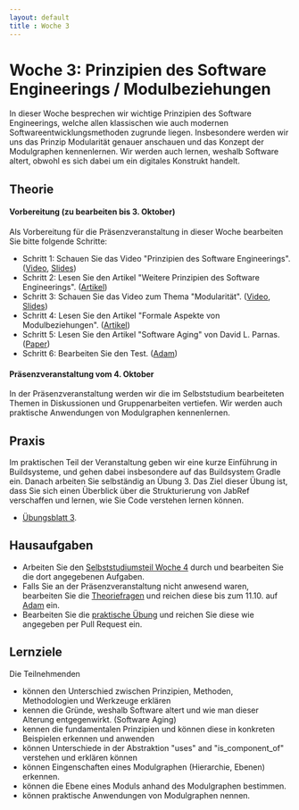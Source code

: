 ```yaml
---
layout: default
title : Woche 3
---
```


# Woche 3: Prinzipien des Software Engineerings / Modulbeziehungen

In dieser Woche besprechen wir wichtige Prinzipien des Software Engineerings, welche allen klassischen wie auch 
modernen Softwareentwicklungsmethoden zugrunde liegen. Insbesondere werden wir uns das Prinzip Modularität genauer anschauen und das Konzept der Modulgraphen kennenlernen. Wir werden auch lernen, weshalb Software altert, obwohl es sich dabei um ein digitales Konstrukt handelt.


## Theorie

#### Vorbereitung (zu bearbeiten bis 3. Oktober)

Als Vorbereitung für die Präsenzveranstaltung in dieser Woche bearbeiten Sie bitte folgende Schritte:

* Schritt 1: Schauen Sie das Video "Prinzipien des Software Engineerings". ([Video](https://unibas.cloud.panopto.eu/Panopto/Pages/Viewer.aspx?id=1cd060e4-f680-4ca1-80a4-b062006f4a7a), [Slides](./slides/Prinzipien.pdf))
* Schritt 2: Lesen Sie den Artikel "Weitere Prinzipien des Software Engineerings". ([Artikel](./software-engineering-principles))
* Schritt 3: Schauen Sie das Video zum Thema "Modularität". ([Video](https://unibas.cloud.panopto.eu/Panopto/Pages/Viewer.aspx?id=a8b08565-64b0-43a1-96f1-b062006f4a84), [Slides](./slides/Modularität.pdf))
* Schritt 4: Lesen Sie den Artikel "Formale Aspekte von Modulbeziehungen". ([Artikel](.//module-structure))
* Schritt 5: Lesen Sie den Artikel "Software Aging" von David L. Parnas. ([Paper](http://www.inf.ed.ac.uk/teaching/courses/seoc/2004_2005/resources/bullet11.pdf))
* Schritt 6: Bearbeiten Sie den Test. ([Adam](https://adam.unibas.ch/goto_adam_tst_1629493.html))


####  Präsenzveranstaltung vom 4. Oktober

In der Präsenzveranstaltung werden wir die im Selbststudium bearbeiteten Themen in Diskussionen und Gruppenarbeiten vertiefen. 
Wir werden auch praktische Anwendungen von Modulgraphen kennenlernen.

## Praxis

 Im praktischen Teil der Veranstaltung geben wir eine kurze Einführung in Buildsysteme, und gehen dabei insbesondere
 auf das Buildsystem Gradle ein. Danach arbeiten Sie selbständig an Übung 3. Das Ziel dieser Übung ist, dass Sie sich einen 
 Überblick über die Strukturierung von JabRef verschaffen und lernen, wie Sie Code verstehen lernen können. 

* [Übungsblatt 3](../exercises/code-reading). 


## Hausaufgaben

* Arbeiten Sie den [Selbststudiumsteil Woche 4](../week4/index) durch und bearbeiten Sie die dort angegebenen Aufgaben. 
* Falls Sie an der Präsenzveranstaltung nicht anwesend waren, bearbeiten Sie die [Theoriefragen](theory-exercises) und reichen diese bis zum 11.10. auf [Adam](https://adam.unibas.ch/goto_adam_exc_1629562.html) ein. 
* Bearbeiten Sie die [praktische Übung](../exercises/code-reading) und reichen Sie diese wie angegeben per Pull Request ein. 


## Lernziele 

Die Teilnehmenden 

* können den Unterschied zwischen Prinzipien, Methoden, Methodologien und Werkzeuge erklären
* kennen die Gründe, weshalb Software altert und wie man dieser Alterung entgegenwirkt. (Software Aging)
* kennen die fundamentalen Prinzipien und können diese in konkreten Beispielen erkennen und anwenden 
* können Unterschiede in der Abstraktion "uses" and "is_component_of" verstehen und erklären können
* können Eingenschaften eines Modulgraphen (Hierarchie, Ebenen) erkennen.
* können die Ebene eines Moduls anhand des Modulgraphen bestimmen.
* können praktische Anwendungen von Modulgraphen nennen.



